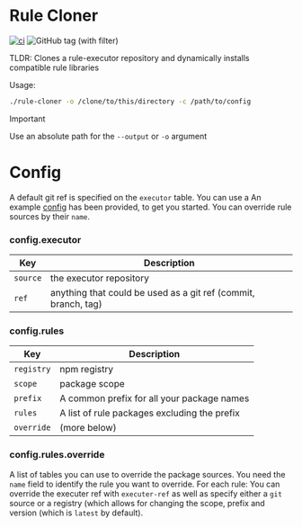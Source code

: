 # Rule Cloner

[![ci](https://github.com/rtkay123/rule-cloner/actions/workflows/ci.yml/badge.svg)](https://github.com/rtkay123/rule-cloner/actions/workflows/ci.yml)
![GitHub tag (with filter)](https://img.shields.io/github/v/tag/rtkay123/rule-cloner)

TLDR: Clones a rule-executor repository and dynamically installs compatible rule libraries

Usage:

```sh
./rule-cloner -o /clone/to/this/directory -c /path/to/config
```

> [!IMPORTANT]  
> Use an absolute path for the `--output` or `-o` argument

# Config
A default git ref is specified on the `executor` table. You can use a  An example [config](config.toml.example) has been provided, to get you started. You can override rule sources by their `name`.

### config.executor
| Key | Description |
| ------ | ------ |
| `source` | the executor repository |
| `ref` | anything that could be used as a git ref (commit, branch, tag) |


### config.rules
| Key | Description |
| ------ | ------ |
| `registry` | npm registry |
| `scope` | package scope |
| `prefix` | A common prefix for all your package names |
| `rules` | A list of rule packages excluding the prefix |
| `override` | (more below) |

### config.rules.override
A list of tables you can use to override the package sources. You need the `name` field to identify the rule you want to override. For each rule:
You can override the executer ref with `executer-ref` as well as specify either a `git` source or a registry (which allows for changing the scope, prefix and version (which is `latest` by default).
